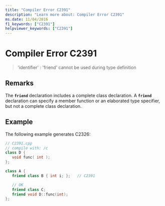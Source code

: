 ```yaml
---
title: "Compiler Error C2391"
description: "Learn more about: Compiler Error C2391"
ms.date: 11/04/2016
f1_keywords: ["C2391"]
helpviewer_keywords: ["C2391"]
---
```

# Compiler Error C2391

> 'identifier' : 'friend' cannot be used during type definition

## Remarks

The **`friend`** declaration includes a complete class declaration. A **`friend`** declaration can specify a member function or an elaborated type specifier, but not a complete class declaration.

## Example

The following example generates C2326:

```cpp
// C2391.cpp
// compile with: /c
class D {
   void func( int );
};

class A {
   friend class B { int i; };   // C2391

   // OK
   friend class C;
   friend void D::func(int);
};
```
